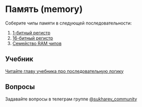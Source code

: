 # Память (memory)

Соберите чипы памяти в следующей последовательности:

1. [1-битный регистр](1-bit-register/Bit.hdl)
2. [16-битный регистр](16-bit-register/Register.hdl)
3. [Семейство RAM чипов](RAM/RAM8.hdl)

## Учебник

[Читайте главу учебника про последовательную логику](https://www.notion.so/sukharev/III-sequential-logic-5eeee97056a14f1e8d2fa3c8c51740ee)

## Вопросы

Задавайте вопросы в телеграм группе [@sukharev_community](https://www.t.me/sukharev_community)
